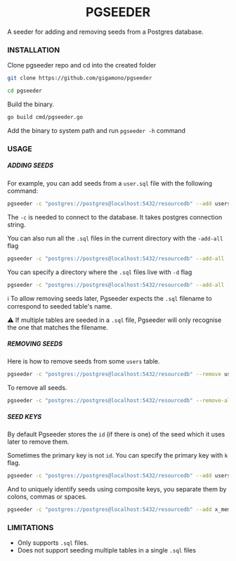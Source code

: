 <h1 align="center">PGSEEDER</h1>

A seeder for adding and removing seeds from a Postgres database.

### INSTALLATION

Clone pgseeder repo and cd into the created folder

```sh
git clone https://github.com/gigamono/pgseeder
```

```sh
cd pgseeder
```

Build the binary.

```sh
go build cmd/pgseeder.go
```

Add the binary to system path and run `pgseeder -h` command

### USAGE

##### ADDING SEEDS

For example, you can add seeds from a `user.sql` file with the following command:

```sh
pgseeder -c "postgres://postgres@localhost:5432/resourcedb" --add users
```

The `-c` is needed to connect to the database. It takes postgres connection string.

You can also run all the `.sql` files in the current directory with the `-add-all` flag

```sh
pgseeder -c "postgres://postgres@localhost:5432/resourcedb" --add-all
```

You can specify a directory where the `.sql` files live with `-d` flag

```sh
pgseeder -c "postgres://postgres@localhost:5432/resourcedb" --add-all -d "./seeds"
```

:information_source: To allow removing seeds later, Pgseeder expects the `.sql` filename to correspond to seeded table's name.

:warning: If multiple tables are seeded in a `.sql` file, Pgseeder will only recognise the one that matches the filename.


##### REMOVING SEEDS

Here is how to remove seeds from some `users` table.

```sh
pgseeder -c "postgres://postgres@localhost:5432/resourcedb" --remove users
```

To remove all seeds.

```sh
pgseeder -c "postgres://postgres@localhost:5432/resourcedb" --remove-all
```


##### SEED KEYS

By default Pgseeder stores the `id` (if there is one) of the seed which it uses later to remove them.

Sometimes the primary key is not `id`. You can specify the primary key with `k` flag.

```sh
pgseeder -c "postgres://postgres@localhost:5432/resourcedb" --add users -k "user_id"
```

And to uniquely identify seeds using composite keys, you separate them by colons, commas or spaces.

```sh
pgseeder -c "postgres://postgres@localhost:5432/resourcedb" --add x_memberships -k "user_id, workspace_id"
```


### LIMITATIONS

- Only supports `.sql` files.
- Does not support seeding multiple tables in a single `.sql` files

